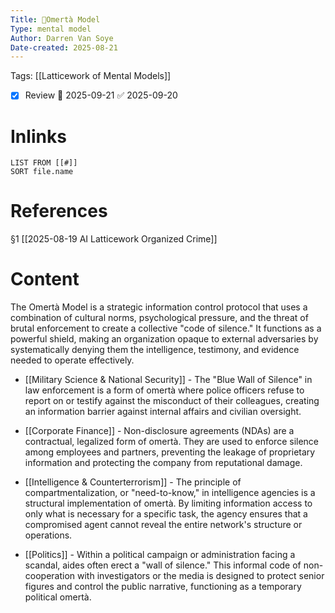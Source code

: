 ```yaml
---
Title: 🧩Omertà Model
Type: mental model
Author: Darren Van Soye
Date-created: 2025-08-21
---
```

Tags: [[Latticework of Mental Models]]

- [x] Review 📅 2025-09-21 ✅ 2025-09-20

# Inlinks 
```dataview
LIST FROM [[#]]
SORT file.name
```

# References 

§1 [[2025-08-19 AI Latticework Organized Crime]]

# Content

The Omertà Model is a strategic information control protocol that uses a combination of cultural norms, psychological pressure, and the threat of brutal enforcement to create a collective "code of silence." It functions as a powerful shield, making an organization opaque to external adversaries by systematically denying them the intelligence, testimony, and evidence needed to operate effectively.

- [[Military Science & National Security]] - The "Blue Wall of Silence" in law enforcement is a form of omertà where police officers refuse to report on or testify against the misconduct of their colleagues, creating an information barrier against internal affairs and civilian oversight.
    
- [[Corporate Finance]] - Non-disclosure agreements (NDAs) are a contractual, legalized form of omertà. They are used to enforce silence among employees and partners, preventing the leakage of proprietary information and protecting the company from reputational damage.
    
- [[Intelligence & Counterterrorism]] - The principle of compartmentalization, or "need-to-know," in intelligence agencies is a structural implementation of omertà. By limiting information access to only what is necessary for a specific task, the agency ensures that a compromised agent cannot reveal the entire network's structure or operations.
    
- [[Politics]] - Within a political campaign or administration facing a scandal, aides often erect a "wall of silence." This informal code of non-cooperation with investigators or the media is designed to protect senior figures and control the public narrative, functioning as a temporary political omertà.